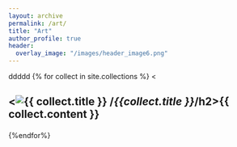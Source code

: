 ```yaml
---
layout: archive
permalink: /art/
title: "Art"
author_profile: true
header:
  overlay_image: "/images/header_image6.png"
---
```


ddddd
{% for collect in site.collections %}
  <<div class="collection">
    <h2><<img src="{{collect.image_path}}" alt="{{ collect.title }}"/> /*{{collect.title }}*/h2>{{ collect.content }}
  </div>
{%endfor%}
